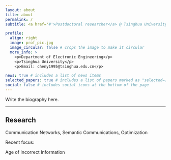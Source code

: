```yaml
---
layout: about
title: about
permalink: /
subtitle: <a href='#'>Postdoctoral researcher</a> @ Tsinghua University

profile:
  align: right
  image: prof_pic.jpg
  image_circular: false # crops the image to make it circular
  more_info: >
    <p>Department of Electronic Engineering</p>
    <p>Tsinghua University</p>
    <p>Email: cheny1995@tsinghua.edu.cn</p>

news: true # includes a list of news items
selected_papers: true # includes a list of papers marked as "selected={true}"
social: false # includes social icons at the bottom of the page
---
```


Write the biography here.

---

## Research
Communication Networks, Semantic Communications, Optimization

Recent focus:

Age of Incorrect Information
